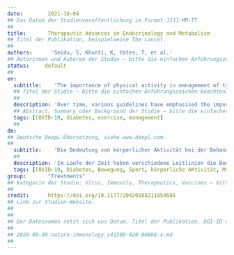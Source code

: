 ```yaml
---
date:        2021-10-04
## Das Datum der Studienveröffentlichung im Format JJJJ-MM-TT.
##
title:       Therapeutic Advances in Endocrinology and Metabolism
## Titel der Publikation, beispielweise The Lancet.
##
authors:      'Seidu, S, Khunti, K, Yates, T, et al.'
## Autorinnen und Autoren der Studie – bitte die einfachen Anführungszeichen beachten!
status:     default
##
en:
  subtitle:    'The importance of physical activity in management of type 2 diabetes and COVID-19'
  ## Titel der Studie – bitte die einfachen Anführungszeichen beachten!
  ##
  description: 'Over time, various guidelines have emphasised the importance of physical activity and exercise training in the management of type 2 diabetes, chronic diseases, including cardiovascular disease and musculoskeletal disorders. The aim of this review is to evaluate the effectiveness of physical activity in people with type 2 diabetes and COVID-19. Most research to date indicates that people with type 2 diabetes who engage in both aerobic and resistance exercise see the greatest improvements in insulin sensitivity. Physical activity is now also known to be effective at reducing hospitalisation rates of respiratory viral diseases, such as COVID-19, due to the beneficial impacts of exercise on the immune system. Preliminary result indicates that home-based exercise may be an essential component in future physical activity recommendations given the current COVID-19 pandemic and the need for social distancing. This home-based physical exercise can be easily regulated and monitored using step counters and activity trackers, enabling individuals to manage health issues that benefit from physical exercise.'
  ## Abstract, Summary oder Background der Studie – bitte die einfachen Anführungszeichen beachten!
  tags: [COVID-19, diabetes, exercise, management]
  ##
de: 
## Deutsche DeepL-Übersetzung, siehe www.deepl.com.
##
  subtitle:    'Die Bedeutung von körperlicher Aktivität bei der Behandlung von Typ-2-Diabetes und COVID-19'
  ##
  description: 'Im Laufe der Zeit haben verschiedene Leitlinien die Bedeutung von körperlicher Aktivität und Bewegungstraining bei der Behandlung von Typ-2-Diabetes, chronischen Krankheiten, einschließlich Herz-Kreislauf-Erkrankungen und Erkrankungen des Bewegungsapparats, hervorgehoben. Ziel dieser Übersichtsarbeit ist, die Wirksamkeit von körperlicher Aktivität bei Menschen mit Typ-2-Diabetes und COVID-19 zu bewerten. Die meisten bisherigen Forschungsergebnisse deuten darauf hin, dass Menschen mit Typ-2-Diabetes, die sowohl Aerobic- als auch Widerstandstraining betreiben, die größte Verbesserung der Insulinsensitivität erfahren. Inzwischen ist auch bekannt, dass körperliche Aktivität aufgrund der positiven Auswirkungen von Bewegung auf das Immunsystem die Hospitalisierungsrate bei Viruserkrankungen der Atemwege, wie COVID-19, verringert. Vorläufige Ergebnisse deuten darauf hin, dass körperliche Betätigung zu Hause angesichts der aktuellen COVID-19-Pandemie und der Notwendigkeit sozialer Distanzierung ein wesentlicher Bestandteil künftiger Empfehlungen für körperliche Betätigung sein könnte. Diese häusliche körperliche Betätigung kann mit Hilfe von Schrittzählern und Aktivitätstrackern leicht reguliert und überwacht werden, so dass der Einzelne gesundheitliche Probleme, die von körperlicher Betätigung profitieren, in den Griff bekommen kann.'
  tags: [COVID-19, Diabetes, Bewegung, Sport, körperliche AKtivität, Management]
group:       "Treatments"
## Kategorie der Studie: Virus, Immunity, Therapeutics, Vaccines – bitte die Anführungszeichen beachten!
##
credit:      https://doi.org/10.1177/20420188211054686
## Link zur Studien-Website.
##
##
## Der Dateinamen setzt sich aus Datum, Titel der Publikation, DOI-ID der Studie (nach dem letzten Slash) und der Dateiendung zusammen. Bitte den Unterstrich vor der DOI-ID beachten!
##
## 2020-09-30-nature-immunology_s41590-020-00808-x.md
##
---
```

<object data="{{ page.link }}" style='height:calc(100vh - 400px); width: 100%' type='application/pdf'></object>